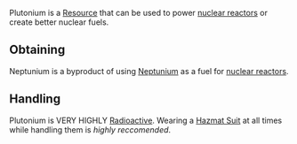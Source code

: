 Plutonium is a [Resource](https://github.com/Slimefun/Slimefun4/wiki/Resources) that can be used to power [nuclear reactors](https://github.com/Slimefun/Slimefun4/wiki/Electric-Machines) or create better nuclear fuels.

## Obtaining
Neptunium is a byproduct of using [Neptunium](https://github.com/Slimefun/Slimefun4/wiki/Neptunium) as a fuel for [nuclear reactors](https://github.com/Slimefun/Slimefun4/wiki/Electric-Machines).

## Handling
Plutonium is VERY HIGHLY [Radioactive](https://github.com/Slimefun/Slimefun4/wiki/Radiation). Wearing a [Hazmat Suit](https://github.com/Slimefun/Slimefun4/wiki/Hazmat-Suit) at all times while handling them is *highly reccomended*. 
